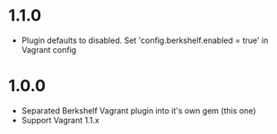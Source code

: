 # 1.1.0
- Plugin defaults to disabled. Set 'config.berkshelf.enabled = true' in Vagrant config

# 1.0.0
- Separated Berkshelf Vagrant plugin into it's own gem (this one)
- Support Vagrant 1.1.x

